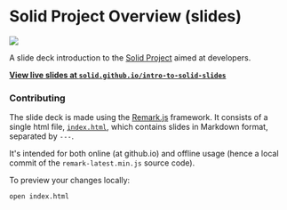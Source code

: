 # Solid Project Overview (slides)

[![](https://img.shields.io/badge/project-Solid-7C4DFF.svg?style=flat-square)](https://github.com/solid/solid)

A slide deck introduction to the [Solid Project](https://github.com/solid/solid)
aimed at developers.

**[View live slides at
`solid.github.io/intro-to-solid-slides`](https://solid.github.io/intro-to-solid-slides/#1)**

### Contributing

The slide deck is made using the [Remark.js](http://remarkjs.com/) framework.
It consists of a single html file, [`index.html`](index.html), which contains
slides in Markdown format, separated by `---`.

It's intended for both online (at github.io) and offline usage (hence a local
commit of the `remark-latest.min.js` source code).

To preview your changes locally:

```bash
open index.html
```
